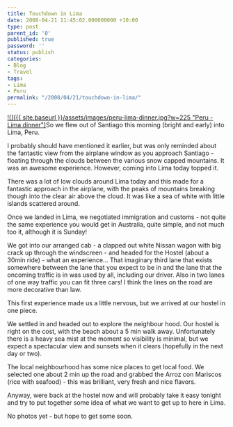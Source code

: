 ```yaml
---
title: Touchdown in Lima
date: 2008-04-21 11:45:02.000000000 +10:00
type: post
parent_id: '0'
published: true
password: ''
status: publish
categories:
- Blog
- Travel
tags:
- Lima
- Peru
permalink: "/2008/04/21/touchdown-in-lima/"
---
```

[![]({{ site.baseurl }}/assets/images/peru-lima-dinner.jpg?w=225 "Peru - Lima dinner")](http://modrich.wordpress.com/2008/04/21/touchdown-in-lima/peru-lima-dinner/)So we flew out of Santiago this morning (bright and early) into Lima, Peru.

I probably should have mentioned it earlier, but was only reminded about the fantastic view from the airplane window as you approach Santiago - floating through the clouds between the various snow capped mountains. It was an awesome experience. However, coming into Lima today topped it.

There was a lot of low clouds around Lima today and this made for a fantastic approach in the airplane, with the peaks of mountains breaking though into the clear air above the cloud. It was like a sea of white with little islands scattered around.

Once we landed in Lima, we negotiated immigration and customs - not quite the same experience you would get in Australia, quite simple, and not much too it, although it is Sunday!

We got into our arranged cab - a clapped out white Nissan wagon with big crack up through the windscreen - and headed for the Hostel (about a 30min ride) - what an experience... That imaginary third lane that exists somewhere between the lane that you expect to be in and the lane that the oncoming traffic is in was used by all, including our driver. Also in two lanes of one way traffic you can fit three cars! I think the lines on the road are more decorative than law.

This first experience made us a little nervous, but we arrived at our hostel in one piece.

We settled in and headed out to explore the neighbour hood. Our hostel is right on the cost, with the beach about a 5 min walk away. Unfortunately there is a heavy sea mist at the moment so visibility is minimal, but we expect a spectacular view and sunsets when it clears (hopefully in the next day or two).

The local neighbourhood has some nice places to get local food. We selected one about 2 min up the road and grabbed the Arroz con Mariscos (rice with seafood) - this was brilliant, very fresh and nice flavors.

Anyway, were back at the hostel now and will probably take it easy tonight and try to put together some idea of what we want to get up to here in Lima.

No photos yet - but hope to get some soon.

